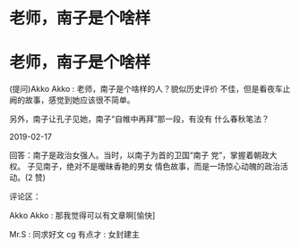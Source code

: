 # 老师，南子是个啥样

# 老师，南子是个啥样

(提问)Akko Akko : 老师，南子是个啥样的人？貌似历史评价 不佳，但是看夜车止阙的故事，感觉到她应该很不简单。

另外，南子让孔子见她，南子“自帷中再拜”那一段，有没有 什么春秋笔法？

2019-02-17

回答：南子是政治女强人。当时，以南子为首的卫国“南子 党”，掌握着朝政大权。 子见南子，绝对不是暧昧香艳的男女 情色故事，而是一场惊心动魄的政治活动。(2 赞)

评论区：

Akko Akko : 那我觉得可以有文章啊[愉快]

Mr.S : 同求好文 cg 有点才 : 女封建主